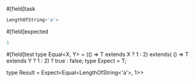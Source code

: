 #[field]task
```ts
LengthOfString<'a'>
```

#[field]expected
```ts
1
```

#[field]test
type Equal<X, Y> = (<T>() => T extends X ? 1 : 2) extends(
    <T>() => T extends Y ? 1 : 2) ? true : false;
type Expect<T extends true> = T;

type Result = Expect<Equal<LengthOfString<'a'>, 1>>
